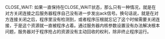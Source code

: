 CLOSE_WAIT: 如果一直保持在CLOSE_WAIT状态，那么只有一种情况，就是在对方关闭连接之后服务器程序自己没有进一步发出ack信号。换句话说，就是在对方连接关闭之后，程序里没有检测到，或者程序压根就忘记了这个时候需要关闭连接，于是这个资源就一直被程序占着。通过服务器内核参数设置没有办法解决根本问题，服务器对于程序抢占的资源没有主动回收的权利，除非终止程序运行。
